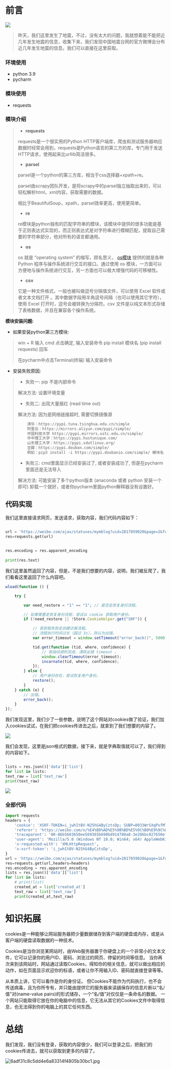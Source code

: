 # 前言

![](https://img-blog.csdnimg.cn/1b83b1d3fff541e6844ba7bfc4b8f724.gif)

> 昨天，我们这里发生了地震，不过，没有太大的问题，我就想着能不能把近几年发生地震的信息，收集下来，我们发现中国地震台网的官方微博会分布近几年发生地震的信息。我们可以直接在这里获取。

### **环境使用**

- python 3.9
- pycharm

### **模块使用**

- requests

### **模块介绍**

> - **requests**
> 
> requests是一个很实用的Python HTTP客户端库，爬虫和测试服务器响应数据时经常会用到，requests是Python语言的第三方的库，专门用于发送HTTP请求，使用起来比urllib简洁很多。
> 
> - **parsel**
> 
> parsel是一个python的第三方库，相当于css选择器+xpath+re。
> 
> parsel由scrapy团队开发，是将scrapy中的parsel独立抽取出来的，可以轻松解析html，xml内容，获取需要的数据。
> 
> 相比于BeautifulSoup，xpath，parsel效率更高，使用更简单。
> 
> - **re**
> 
> re模块是python独有的匹配字符串的模块，该模块中提供的很多功能是基于正则表达式实现的，而正则表达式是对字符串进行模糊匹配，提取自己需要的字符串部分，他对所有的语言都通用。
> 
> - **os**
> 
> os 就是 “operating system” 的缩写，顾名思义， [os模块](https://so.csdn.net/so/search?q=os%E6%A8%A1%E5%9D%97&spm=1001.2101.3001.7020 "os模块") 提供的就是各种 Python 程序与操作系统进行交互的接口。通过使用 os 模块，一方面可以方便地与操作系统进行交互，另一方面也可以极大增强代码的可移植性。
> 
> - **csv**
> 
> 它是一种文件格式，一般也被叫做逗号分隔值文件，可以使用 Excel 软件或者文本文档打开 。其中数据字段用半角逗号间隔（也可以使用其它字符），使用 Excel 打开时，逗号会被转换为分隔符。csv 文件是以纯文本形式存储了表格数据，并且在兼容各个操作系统。

**模块安装问题:**

- 如果安装python第三方模块:

> win + R 输入 cmd 点击确定, 输入安装命令 pip install 模块名 \(pip install requests\) 回车
> 
> 在pycharm中点击Terminal\(终端\) 输入安装命令

- 安装失败原因:

> - 失败一: pip 不是内部命令
> 
> 解决方法: 设置环境变量
> 
> - 失败二: 出现大量报红 \(read time out\)
> 
> 解决方法: 因为是网络链接超时, 需要切换镜像源
> 
> ```python
>     清华：https://pypi.tuna.tsinghua.edu.cn/simple
>     阿里云：https://mirrors.aliyun.com/pypi/simple/
>     中国科技大学 https://pypi.mirrors.ustc.edu.cn/simple/
>     华中理工大学：https://pypi.hustunique.com/
>     山东理工大学：https://pypi.sdutlinux.org/
>     豆瓣：https://pypi.douban.com/simple/
>     例如：pip3 install -i https://pypi.doubanio.com/simple/ 模块名
> ```
> 
> - 失败三: cmd里面显示已经安装过了, 或者安装成功了, 但是在pycharm里面还是无法导入
> 
> 解决方法: 可能安装了多个python版本 \(anaconda 或者 python 安装一个即可\) 卸载一个就好，或者你pycharm里面python解释器没有设置好。

## 代码实现

我们这里直接请求网页，发送请求，获取内容，我们代码内容如下：

```python

url = 'https://weibo.com/ajax/statuses/mymblog?uid=2817059020&page=2&feature=0'  
res=requests.get(url)  
  
  
res.encoding = res.apparent_encoding  
  
print(res.text)

```

我们这里虽然返回了内容，但是，不是我们想要的内容，说明，我们被反爬了，我们看看这里返回了什么内容吧。

```javascript
wload(function () {

    try {

        var need_restore = "1" == "1"; // 是否走恢复身份流程。

        // 如果需要走恢复身份流程，尝试从 cookie 获取用户身份。
        if (!need_restore || !Store.CookieHelper.get("SRF")) {

            // 若获取失败走创建访客流程。
            // 流程执行时间过长（超过 3s），则认为出错。
            var error_timeout = window.setTimeout("error_back()", 5000);

            tid.get(function (tid, where, confidence) {
                // 取指纹顺利完成，清除出错 timeout 。
                window.clearTimeout(error_timeout);
                incarnate(tid, where, confidence);
            });
        } else {
            // 用户身份存在，尝试恢复用户身份。
            restore();
        }
    } catch (e) {
        // 出错。
        error_back();
    }
});

```

我们发现这里，我们少了一些参数，说明了这个网站对cookies做了验证，我们加入cookies试试，在我们把cookies传进去之后，就拿到了我们想要的内容了。

![](https://img-blog.csdnimg.cn/img_convert/17106cf872fb3d1627df04bf84f9b1ae.png)

我们会发现，这里是json格式的数据，接下来，就是字典取值就可以了，我们得到的内容如下。

```python

lists = res.json()['data']['list']  
for list in lists:  
text_raw = list['text_raw']  
print(text_raw)

```

![](https://img-blog.csdnimg.cn/img_convert/24112aebf7fa518bd4d42cd172cb75a3.webp?x-oss-process=image/format,png)

### 全部代码

```python
import requests
headers = {
    'cookie': 'XSRF-TOKEN=i_jwhItBV-N25hG4ByCztsDp; SUBP=0033WrSXqPxfM72-Ws9jqgMF55529P9D9WW5I6LOLDiQVAchoLQaqJ2V; SUB=_2AkMTCu21f8NxqwJRmf0RxWLqbIxyzwjEieKlVhxuJRMxHRl-yj9vqhAFtRB6OIrDWiYjOrzbl8TwUL-lp2Vruuysazih; WBPSESS=CcKh_7VyRZckvS8BGV3cswGEcJVP8L6xFhCv31UrVROFUvdKWlhGzVyOvd-MNsbpR3rSt54J6liS1X2a7xld9BZTMPyzWXwxaVu4ecgBw8SewBe6cQIVoaI6RoXqejD9UZWmFqAmHcgQXNw8LNFvDnoIk4zE6uUcAhWxq666R2o=',
    'referer': 'https://weibo.com/n/%E4%B8%AD%E5%9B%BD%E5%9C%B0%E9%9C%87%E5%8F%B0%E7%BD%91',
    'traceparent': '00-86b5603650ee569365b690bd914780a8-3e286bc027650efc-00',
    'user-agent': 'Mozilla/5.0 (Windows NT 10.0; Win64; x64) AppleWebKit/537.36 (KHTML, like Gecko) Chrome/111.0.0.0 Safari/537.36',
    'x-requested-with': 'XMLHttpRequest',
    'x-xsrf-token': 'i_jwhItBV-N25hG4ByCztsDp',
}
url = 'https://weibo.com/ajax/statuses/mymblog?uid=2817059020&page=1&feature=0'
res=requests.get(url,headers=headers)
res.encoding = res.apparent_encoding
lists = res.json()['data']['list']
for list in lists:
    # print(list)
    created_at = list['created_at']
    text_raw = list['text_raw']
    print(created_at,text_raw)
```

# 知识拓展

cookies是一种能够让网站服务器把少量数据储存到客户端的硬盘或内存，或是从客户端的硬盘读取数据的一种技术。

Cookies是当你浏览某网站时，由Web服务器置于你硬盘上的一个非常小的文本文件，它可以记录你的用户ID、密码、浏览过的网页、停留的时间等信息。 当你再次来到该网站时，网站通过读取Cookies，得知你的相关信息，就可以做出相应的动作，如在页面显示欢迎你的标语，或者让你不用输入ID、密码就直接登录等等。

从本质上讲，它可以看作是你的身份证。 但Cookies不能作为代码执行，也不会传送病毒，且为你所专有，并只能由提供它的服务器来读龋保存的信息片断以“名/值”对\(name-value pairs\)的形式储存，一个“名/值”对仅仅是一条命名的数据。 一个网站只能取得它放在你的电脑中的信息，它无法从其它的Cookies文件中取得信息，也无法得到你的电脑上的其它任何东西。

# 总结

我们发现，我们没有登录，获取的内容很少，我们可以登录之后，把我们的cookies传进去，就可以获取到更多的内容了。

![6adf31c8c5dd4e6a83314f4805b30bc1.jpg](https://img-blog.csdnimg.cn/6adf31c8c5dd4e6a83314f4805b30bc1.jpg)